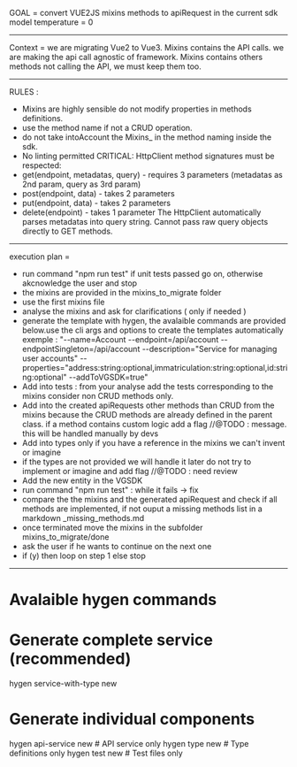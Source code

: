 GOAL = convert VUE2JS mixins methods to apiRequest in the current sdk
model temperature = 0
___

Context = we are migrating Vue2 to Vue3. Mixins contains the API calls. we are making the api call agnostic of framework. Mixins contains others methods not calling the API, we must keep them too.
___

RULES : 
- Mixins are highly sensible do not modify properties in methods definitions. 
- use the method name if not a CRUD operation. 
- do not take intoAccount the <entity>Mixins_ in the method naming inside the sdk. 
- No linting permitted
CRITICAL: HttpClient method signatures must be respected:
- get(endpoint, metadatas, query) - requires 3 parameters (metadatas as 2nd param, query as 3rd param)
- post(endpoint, data) - takes 2 parameters
- put(endpoint, data) - takes 2 parameters
- delete(endpoint) - takes 1 parameter
The HttpClient automatically parses metadatas into query string. Cannot pass raw query objects directly to GET methods.

___

execution plan = 
- run command "npm run test" if unit tests passed go on, otherwise akcnowledge the user and stop
- the mixins are provided in the mixins_to_migrate folder
- use the first mixins file
- analyse the mixins and ask for clarifications ( only if needed )
- generate the template with hygen, the avalaible commands are provided below.use the cli args and options to create the templates automatically exemple : "--name=Account --endpoint=/api/account --endpointSingleton=/api/account --description="Service for managing user accounts" --properties="address:string:optional,immatriculation:string:optional,id:string:optional" --addToVGSDK=true"
- Add into tests : from your analyse add the tests corresponding to the mixins consider non CRUD methods only. 
- Add into the created apiRequests other methods than CRUD from the mixins because the CRUD methods are already defined in the parent class. if a method contains custom logic add a flag //@TODO : message. this will be handled manually by devs
- Add into types only if you have a reference in the mixins we can't invent or imagine
- if the types are not provided we will handle it later do not try to implement or imagine and add flag //@TODO : need review 
- Add the new entity in the VGSDK
- run command "npm run test" : while it fails -> fix
- compare the the mixins and the generated apiRequest and check if all methods are implemented, if not ouput a missing methods list in a markdown <mixinsName>_missing_methods.md
- once terminated move the mixins in the subfolder mixins_to_migrate/done
- ask the user if he wants to continue on the next one
- if (y) then loop on step 1 else stop 


___

# Avalaible hygen commands

# Generate complete service (recommended)
hygen service-with-type new

# Generate individual components
hygen api-service new    # API service only
hygen type new          # Type definitions only
hygen test new          # Test files only